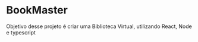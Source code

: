 # BookMaster
Objetivo desse projeto é criar uma Biblioteca Virtual, utilizando React, Node e typescript
